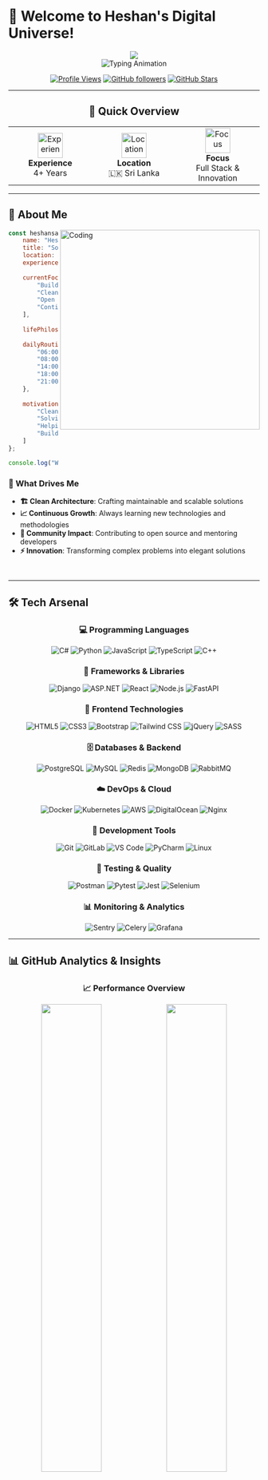 # 🌟 Welcome to Heshan's Digital Universe! 

<div align="center">
  <img src="https://capsule-render.vercel.app/api?type=waving&color=gradient&customColorList=0,2,2,5,30&height=200&section=header&text=Heshan%20Sathyanga&fontSize=50&fontColor=fff&animation=fadeIn&fontAlignY=35&desc=Full%20Stack%20Developer%20%7C%20Software%20Engineer&descAlignY=55&descAlign=62"/>
</div>

<div align="center">
  <img src="https://readme-typing-svg.herokuapp.com?font=Orbitron&size=35&duration=3000&pause=500&color=00D4FF&background=0D1117&center=true&vCenter=true&width=800&lines=🚀+Full+Stack+Developer;💻+Software+Engineer;⚡+Clean+Code+Enthusiast;🌟+Innovation+Driven;🔥+4%2B+Years+Experience;🎯+Problem+Solver" alt="Typing Animation" />
</div>

<div align="center">
  
  [![Profile Views](https://komarev.com/ghpvc/?username=heshansathyanga&color=blueviolet&style=for-the-badge&label=VISITORS&labelColor=000000)](https://github.com/heshansathyanga)
  [![GitHub followers](https://img.shields.io/github/followers/heshansathyanga?logo=github&style=for-the-badge&color=0969da&labelColor=302d41)](https://github.com/heshansathyanga)
  [![GitHub Stars](https://img.shields.io/github/stars/heshansathyanga?logo=github&style=for-the-badge&color=0969da&labelColor=302d41)](https://github.com/heshansathyanga)
  
</div>

---

<div align="center">
  
## 🎯 Quick Overview

<table>
<tr>
<td align="center" width="33%">
<img src="https://img.icons8.com/external-tal-revivo-duo-tal-revivo/100/external-level-up-your-coding-skills-and-quickly-land-a-job-logo-tal-revivo-duo-tal-revivo.png" width="50" alt="Experience"/>
<br><strong>Experience</strong>
<br>4+ Years
</td>
<td align="center" width="33%">
<img src="https://img.icons8.com/external-tal-revivo-duo-tal-revivo/100/external-bookmark-web-online-favorites-duo-tal-revivo.png" width="50" alt="Location"/>
<br><strong>Location</strong>
<br>🇱🇰 Sri Lanka
</td>
<td align="center" width="33%">
<img src="https://img.icons8.com/external-tal-revivo-duo-tal-revivo/100/external-rocket-launch-startup-business-tal-revivo-duo-tal-revivo.png" width="50" alt="Focus"/>
<br><strong>Focus</strong>
<br>Full Stack & Innovation
</td>
</tr>
</table>

</div>

---

## 🧬 About Me

<img align="right" alt="Coding" width="400" src="https://raw.githubusercontent.com/devSouvik/devSouvik/master/gif3.gif">

<div align="left">

```javascript
const heshansathyanga = {
    name: "Heshan Sathyanga",
    title: "Software Engineer & Tech Enthusiast",
    location: "Colombo, Sri Lanka 🇱🇰",
    experience: "4+ years in software development",
    
    currentFocus: [
        "Building scalable web applications",
        "Clean architecture & best practices", 
        "Open source contributions",
        "Continuous learning & innovation"
    ],
    
    lifePhilosophy: "Code with passion, learn continuously, share knowledge! ✨",
    
    dailyRoutine: {
        "06:00": "☕ Coffee + Planning",
        "08:00": "💻 Deep Work & Development", 
        "14:00": "🔍 Code Reviews & Collaboration",
        "18:00": "📚 Learning & Research",
        "21:00": "🌙 Open Source & Side Projects"
    },
    
    motivations: [
        "Clean, maintainable code",
        "Solving complex problems",
        "Helping others grow",
        "Building impactful solutions"
    ]
};

console.log("Welcome to my digital world! 🌟");
```

### 🎯 What Drives Me
- **🏗️ Clean Architecture**: Crafting maintainable and scalable solutions
- **📈 Continuous Growth**: Always learning new technologies and methodologies  
- **🤝 Community Impact**: Contributing to open source and mentoring developers
- **⚡ Innovation**: Transforming complex problems into elegant solutions

</div>

<br clear="both" />

---

## 🛠️ Tech Arsenal

<div align="center">

### 💻 Programming Languages
![C#](https://img.shields.io/badge/C%23-239120?style=for-the-badge&logo=c-sharp&logoColor=white)
![Python](https://img.shields.io/badge/Python-3776AB?style=for-the-badge&logo=python&logoColor=white)
![JavaScript](https://img.shields.io/badge/JavaScript-F7DF1E?style=for-the-badge&logo=javascript&logoColor=black)
![TypeScript](https://img.shields.io/badge/TypeScript-007ACC?style=for-the-badge&logo=typescript&logoColor=white)
![C++](https://img.shields.io/badge/C++-00599C?style=for-the-badge&logo=cplusplus&logoColor=white)

### 🚀 Frameworks & Libraries
![Django](https://img.shields.io/badge/Django-092E20?style=for-the-badge&logo=django&logoColor=white)
![ASP.NET](https://img.shields.io/badge/ASP.NET-512BD4?style=for-the-badge&logo=dotnet&logoColor=white)
![React](https://img.shields.io/badge/React-20232A?style=for-the-badge&logo=react&logoColor=61DAFB)
![Node.js](https://img.shields.io/badge/Node.js-43853D?style=for-the-badge&logo=node.js&logoColor=white)
![FastAPI](https://img.shields.io/badge/FastAPI-005571?style=for-the-badge&logo=fastapi)

### 🎨 Frontend Technologies  
![HTML5](https://img.shields.io/badge/HTML5-E34F26?style=for-the-badge&logo=html5&logoColor=white)
![CSS3](https://img.shields.io/badge/CSS3-1572B6?style=for-the-badge&logo=css3&logoColor=white)
![Bootstrap](https://img.shields.io/badge/Bootstrap-7952B3?style=for-the-badge&logo=bootstrap&logoColor=white)
![Tailwind CSS](https://img.shields.io/badge/Tailwind_CSS-38B2AC?style=for-the-badge&logo=tailwind-css&logoColor=white)
![jQuery](https://img.shields.io/badge/jQuery-0769AD?style=for-the-badge&logo=jquery&logoColor=white)
![SASS](https://img.shields.io/badge/SASS-hotpink.svg?style=for-the-badge&logo=SASS&logoColor=white)

### 🗄️ Databases & Backend
![PostgreSQL](https://img.shields.io/badge/PostgreSQL-316192?style=for-the-badge&logo=postgresql&logoColor=white)
![MySQL](https://img.shields.io/badge/MySQL-4479A1?style=for-the-badge&logo=mysql&logoColor=white)
![Redis](https://img.shields.io/badge/Redis-DC382D?style=for-the-badge&logo=redis&logoColor=white)
![MongoDB](https://img.shields.io/badge/MongoDB-4EA94B?style=for-the-badge&logo=mongodb&logoColor=white)
![RabbitMQ](https://img.shields.io/badge/RabbitMQ-FF6600?style=for-the-badge&logo=rabbitmq&logoColor=white)

### ☁️ DevOps & Cloud
![Docker](https://img.shields.io/badge/Docker-2496ED?style=for-the-badge&logo=docker&logoColor=white)
![Kubernetes](https://img.shields.io/badge/kubernetes-326ce5.svg?&style=for-the-badge&logo=kubernetes&logoColor=white)
![AWS](https://img.shields.io/badge/AWS-232F3E?style=for-the-badge&logo=amazon-aws&logoColor=white)
![DigitalOcean](https://img.shields.io/badge/DigitalOcean-0167ff?style=for-the-badge&logo=digitalOcean&logoColor=white)
![Nginx](https://img.shields.io/badge/Nginx-009639?style=for-the-badge&logo=nginx&logoColor=white)

### 🔧 Development Tools
![Git](https://img.shields.io/badge/Git-F05032?style=for-the-badge&logo=git&logoColor=white)
![GitLab](https://img.shields.io/badge/GitLab-FCA326?style=for-the-badge&logo=gitlab&logoColor=white)
![VS Code](https://img.shields.io/badge/VS_Code-0078D4?style=for-the-badge&logo=visual%20studio%20code&logoColor=white)
![PyCharm](https://img.shields.io/badge/PyCharm-143?style=for-the-badge&logo=pycharm&logoColor=black&color=black&labelColor=green)
![Linux](https://img.shields.io/badge/Linux-FCC624?style=for-the-badge&logo=linux&logoColor=black)

### 🧪 Testing & Quality
![Postman](https://img.shields.io/badge/Postman-FF6C37?style=for-the-badge&logo=postman&logoColor=white)
![Pytest](https://img.shields.io/badge/Pytest-0A9EDC?style=for-the-badge&logo=pytest&logoColor=white)
![Jest](https://img.shields.io/badge/Jest-323330?style=for-the-badge&logo=Jest&logoColor=white)
![Selenium](https://img.shields.io/badge/Selenium-43B02A?style=for-the-badge&logo=Selenium&logoColor=white)

### 📊 Monitoring & Analytics
![Sentry](https://img.shields.io/badge/Sentry-362D59?style=for-the-badge&logo=sentry&logoColor=white)
![Celery](https://img.shields.io/badge/Celery-37B24D?style=for-the-badge&logo=celery&logoColor=white)
![Grafana](https://img.shields.io/badge/Grafana-F46800?style=for-the-badge&logo=grafana&logoColor=white)

</div>

---

## 📊 GitHub Analytics & Insights

<div align="center">

### 📈 Performance Overview
<img width="49%" src="https://github-readme-stats.vercel.app/api?username=heshansathyanga&show_icons=true&theme=radical&include_all_commits=true&count_private=true&hide_border=true&bg_color=0D1117&title_color=00D4FF&icon_color=00D4FF&text_color=FFFFFF"/>
<img width="49%" src="https://github-readme-stats.vercel.app/api/top-langs/?username=heshansathyanga&layout=compact&langs_count=10&theme=radical&hide_border=true&bg_color=0D1117&title_color=00D4FF&text_color=FFFFFF"/>

### 🔥 Contribution Activity
<img src="https://github-readme-streak-stats.herokuapp.com/?user=heshansathyanga&theme=radical&hide_border=true&stroke=0000&background=0D1117&ring=00D4FF&fire=00D4FF&currStreakLabel=00D4FF" alt="GitHub Streak" />

### 📊 Detailed Activity Graph
<img src="https://github-readme-activity-graph.vercel.app/graph?username=heshansathyanga&bg_color=0D1117&color=00D4FF&line=00D4FF&point=FFFFFF&area=true&hide_border=true&custom_title=Heshan's%20Contribution%20Graph&radius=8" alt="GitHub Activity Graph" width="100%"/>

</div>

---

## 🏆 Achievements & Recognition

<div align="center">
  
<img src="https://github-profile-trophy.vercel.app/?username=heshansathyanga&theme=radical&no-frame=true&no-bg=true&margin-w=4&row=2&column=4" alt="GitHub Trophies" />

</div>

<div align="center">

### 🎯 Career Milestones

<table>
<tr>
<td align="center" width="25%">
<img src="https://img.icons8.com/external-flat-juicy-fish/60/external-experience-online-learning-flat-flat-juicy-fish.png"/>
<br><strong>4+ Years</strong>
<br>Development Experience
</td>
<td align="center" width="25%">
<img src="https://img.icons8.com/fluency/60/code.png"/>
<br><strong>Multiple</strong>
<br>Technologies Mastered
</td>
<td align="center" width="25%">
<img src="https://img.icons8.com/external-flat-juicy-fish/60/external-contribution-crowdfunding-flat-flat-juicy-fish.png"/>
<br><strong>Open Source</strong>
<br>Contributions
</td>
<td align="center" width="25%">
<img src="https://img.icons8.com/fluency/60/innovation.png"/>
<br><strong>Innovation</strong>
<br>Focused Solutions
</td>
</tr>
</table>

</div>

---

## 🎯 Current Goals & Roadmap

<div align="center">

### 🚀 2024-2025 Objectives

```mermaid
graph TD
    A[🎯 Current Goals] --> B[🏗️ System Architecture]
    A --> C[📱 Mobile Development]
    A --> D[🤖 AI/ML Integration]
    A --> E[🌍 Open Source]
    
    B --> B1[Microservices Mastery]
    B --> B2[Cloud Native Apps]
    
    C --> C1[React Native]
    C --> C2[Flutter Exploration]
    
    D --> D1[Machine Learning APIs]
    D --> D2[AI-Powered Features]
    
    E --> E1[Major Contributions]
    E --> E2[Community Building]
    
    style A fill:#00D4FF,stroke:#333,stroke-width:3px,color:#000
    style B fill:#FF6B6B,stroke:#333,stroke-width:2px
    style C fill:#4ECDC4,stroke:#333,stroke-width:2px
    style D fill:#45B7D1,stroke:#333,stroke-width:2px
    style E fill:#96CEB4,stroke:#333,stroke-width:2px
```

</div>

<div align="center">

### 📅 Learning Journey

| Quarter | Focus Area | Status |
|---------|------------|---------|
| Q1 2024 | ⚗️ Advanced Python & Django | 🔄 In Progress |
| Q2 2024 | ☁️ Cloud Architecture (AWS/GCP) | 📋 Planned |
| Q3 2024 | 📱 Mobile Development | 📋 Planned |
| Q4 2024 | 🤖 AI/ML Integration | 📋 Planned |

</div>

---

## 🌐 Let's Connect & Collaborate!

<div align="center">

### 📬 Reach Out To Me

<table>
<tr>
<td align="center">
<a href="https://linkedin.com/in/heshansathyanga">
<img src="https://img.shields.io/badge/LinkedIn-0077B5?style=for-the-badge&logo=linkedin&logoColor=white"/>
</a>
<br><strong>Professional Network</strong>
</td>
<td align="center">
<a href="https://instagram.com/heshan.dev">
<img src="https://img.shields.io/badge/Instagram-E4405F?style=for-the-badge&logo=instagram&logoColor=white"/>
</a>
<br><strong>Visual Updates</strong>
</td>
<td align="center">
<a href="https://twitter.com/heshansathyanga">
<img src="https://img.shields.io/badge/Twitter-1DA1F2?style=for-the-badge&logo=twitter&logoColor=white"/>
</a>
<br><strong>Tech Discussions</strong>
</td>
</tr>
<tr>
<td align="center">
<a href="https://youtube.com/@heshansathyanga">
<img src="https://img.shields.io/badge/YouTube-FF0000?style=for-the-badge&logo=youtube&logoColor=white"/>
</a>
<br><strong>Tutorials & Tips</strong>
</td>
<td align="center">
<a href="https://t.me/heshansathyanga">
<img src="https://img.shields.io/badge/Telegram-2CA5E0?style=for-the-badge&logo=telegram&logoColor=white"/>
</a>
<br><strong>Quick Chat</strong>
</td>
<td align="center">
<a href="mailto:heshan@example.com">
<img src="https://img.shields.io/badge/Email-D14836?style=for-the-badge&logo=gmail&logoColor=white"/>
</a>
<br><strong>Professional Inquiries</strong>
</td>
</tr>
</table>

### 💼 Open for Opportunities
- 🚀 **Full-time positions** in software engineering
- 🤝 **Collaboration** on interesting projects  
- 📝 **Freelance work** and consulting
- 🎓 **Mentoring** aspiring developers
- 🗣️ **Speaking** at tech events and conferences

</div>

---

## 💡 Random Dev Wisdom

<div align="center">
  
<img src="https://quotes-github-readme.vercel.app/api?type=horizontal&theme=radical&border=true&quote=Code%20is%20like%20humor.%20When%20you%20have%20to%20explain%20it%2C%20it%27s%20bad.&author=Cory%20House" alt="Dev Quote"/>

</div>

---

## 🎮 Fun Facts & Interests

<div align="center">

| ⚡ **Quick Facts** | 🎯 **When I'm Not Coding** |
|:---:|:---:|
| 🐛 I debug with console.log() and proud of it! | 🎮 Gaming (strategy & puzzle games) |
| ☕ Coffee consumption: ~5 cups/day | 📖 Reading tech blogs & documentation |
| 🌙 Night owl developer (best code after 10 PM) | 🌱 Learning new programming languages |
| 📚 Always have 3+ tech books on my reading list | 🔧 Building side projects for fun |
| 🎵 Code with Lo-fi Hip Hop playlists | 🏃‍♂️ Running & staying active |

</div>

---

## 📊 Weekly Development Breakdown

<!--START_SECTION:waka-->
```text
JavaScript   █████████░░░░░░░░░░░░░   35.2%
Python       ███████░░░░░░░░░░░░░░░   28.4%
C#           █████░░░░░░░░░░░░░░░░░   18.7%
HTML/CSS     ███░░░░░░░░░░░░░░░░░░░   12.3%
Others       █░░░░░░░░░░░░░░░░░░░░░    5.4%
```
<!--END_SECTION:waka-->

---

<div align="center">

### 🙏 Thank You for Visiting!

<img src="https://readme-typing-svg.herokuapp.com?font=Architects+Daughter&color=00D4FF&size=20&center=true&vCenter=true&width=600&height=50&lines=Thanks+for+checking+out+my+profile!;Let's+build+something+amazing+together!;Feel+free+to+reach+out+anytime!;Happy+coding!+%F0%9F%9A%80" alt="Closing Message"/>

**"Every great developer you know got there by solving problems they were unqualified to solve until they actually did it."** - Patrick McKenzie

---

<img src="https://capsule-render.vercel.app/api?type=waving&color=gradient&customColorList=0,2,2,5,30&height=100&section=footer&text=Let's%20Code%20Together!&fontSize=16&fontColor=fff&animation=twinkling" width="100%"/>

</div>
